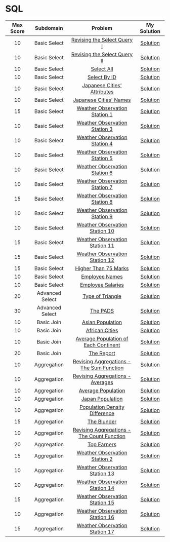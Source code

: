 # SQL

|   Max Score   |   Subdomain   |   Problem   |   My Solution  |  
|:--------------:|:-------------:|:-----------:|:--------------:|
|10|Basic Select|[Revising the Select Query I](https://www.hackerrank.com/challenges/revising-the-select-query/problem)|[Solution](https://github.com/jbrdge/HackerRankSolutions/blob/master/SQL/Basic%20Select/RevisingtheSelectQueryI.sql)|
|10|Basic Select|[Revising the Select Query II](https://www.hackerrank.com/challenges/revising-the-select-query-2/problem)|[Solution](https://github.com/jbrdge/HackerRankSolutions/blob/master/SQL/Basic%20Select/RevisingtheSelectQueryII.sql)|
|10|Basic Select|[Select All](https://www.hackerrank.com/challenges/select-all-sql/problem)|[Solution](https://github.com/jbrdge/HackerRankSolutions/blob/master/SQL/Basic%20Select/SelectAll.sql)|
|10|Basic Select|[Select By ID](https://www.hackerrank.com/challenges/select-by-id/problem)|[Solution](https://github.com/jbrdge/HackerRankSolutions/blob/master/SQL/Basic%20Select/SelectByID.sql)|
|10|Basic Select|[Japanese Cities' Attributes](https://www.hackerrank.com/challenges/japanese-cities-attributes/problem)|[Solution](https://github.com/jbrdge/HackerRankSolutions/blob/master/SQL/Basic%20Select/JapaneseCitiesAttributes.sql)|
|10|Basic Select|[Japanese Cities' Names](https://www.hackerrank.com/challenges/japanese-cities-name/problem)|[Solution](https://github.com/jbrdge/HackerRankSolutions/blob/master/SQL/Basic%20Select/JapaneseCitiesNames.sql)|
|15|Basic Select|[Weather Observation Station 1](https://www.hackerrank.com/challenges/weather-observation-station-1/problem)|[Solution](https://github.com/jbrdge/HackerRankSolutions/blob/master/SQL/Basic%20Select/WeatherObservationStation1.sql)|
|10|Basic Select|[Weather Observation Station 3](https://www.hackerrank.com/challenges/weather-observation-station-3/problem)|[Solution](https://github.com/jbrdge/HackerRankSolutions/blob/master/SQL/Basic%20Select/WeatherObservationStation3.sql)|
|10|Basic Select|[Weather Observation Station 4](https://www.hackerrank.com/challenges/weather-observation-station-4/problem)|[Solution](https://github.com/jbrdge/HackerRankSolutions/blob/master/SQL/Basic%20Select/WeatherObservationStation4.sql)|
|10|Basic Select|[Weather Observation Station 5](https://www.hackerrank.com/challenges/weather-observation-station-5/problem)|[Solution](https://github.com/jbrdge/HackerRankSolutions/blob/master/SQL/Basic%20Select/WeatherObservationStation5.sql)|
|10|Basic Select|[Weather Observation Station 6](https://www.hackerrank.com/challenges/weather-observation-station-6/problem)|[Solution](https://github.com/jbrdge/HackerRankSolutions/blob/master/SQL/Basic%20Select/WeatherObservationStation6.sql)|
|10|Basic Select|[Weather Observation Station 7](https://www.hackerrank.com/challenges/weather-observation-station-7/problem)|[Solution](https://github.com/jbrdge/HackerRankSolutions/blob/master/SQL/Basic%20Select/WeatherObservationStation7.sql)|
|15|Basic Select|[Weather Observation Station 8](https://www.hackerrank.com/challenges/weather-observation-station-8/problem)|[Solution](https://github.com/jbrdge/HackerRankSolutions/blob/master/SQL/Basic%20Select/WeatherObservationStation8.sql)|
|10|Basic Select|[Weather Observation Station 9](https://www.hackerrank.com/challenges/weather-observation-station-9/problem)|[Solution](https://github.com/jbrdge/HackerRankSolutions/blob/master/SQL/Basic%20Select/WeatherObservationStation9.sql)|
|10|Basic Select|[Weather Observation Station 10](https://www.hackerrank.com/challenges/weather-observation-station-10/problem)|[Solution](https://github.com/jbrdge/HackerRankSolutions/blob/master/SQL/Basic%20Select/WeatherObservationStation10.sql)|
|15|Basic Select|[Weather Observation Station 11](https://www.hackerrank.com/challenges/weather-observation-station-11/problem)|[Solution](https://github.com/jbrdge/HackerRankSolutions/blob/master/SQL/Basic%20Select/WeatherObservationStation11.sql)|
|15|Basic Select|[Weather Observation Station 12](https://www.hackerrank.com/challenges/weather-observation-station-12/problem)|[Solution](https://github.com/jbrdge/HackerRankSolutions/blob/master/SQL/Basic%20Select/WeatherObservationStation12.sql)|
|15|Basic Select|[Higher Than 75 Marks](https://www.hackerrank.com/challenges/more-than-75-marks/problem)|[Solution](https://github.com/jbrdge/HackerRankSolutions/blob/master/SQL/Basic%20Select/WeatherObservationStation12.sql)|
|10|Basic Select|[Employee Names](https://www.hackerrank.com/challenges/name-of-employees/problem)|[Solution](https://github.com/jbrdge/HackerRankSolutions/blob/master/SQL/Basic%20Select/EmployeeNames.sql)|
|10|Basic Select|[Employee Salaries](https://www.hackerrank.com/challenges/salary-of-employees/problem)|[Solution](https://github.com/jbrdge/HackerRankSolutions/blob/master/SQL/Basic%20Select/EmployeeSalaries.sql)|
|20|Advanced Select|[Type of Triangle](https://www.hackerrank.com/challenges/what-type-of-triangle/problem)|[Solution](https://github.com/jbrdge/HackerRankSolutions/blob/master/SQL/Advanced%20Select/TypeofTriangle.sql)|
|30|Advanced Select|[The PADS](https://www.hackerrank.com/challenges/the-pads/problem)|[Solution](https://github.com/jbrdge/HackerRankSolutions/blob/master/SQL/Advanced%20Select/ThePADS.sql)|
|10|Basic Join|[Asian Population](https://www.hackerrank.com/challenges/asian-population/problem)|[Solution](https://github.com/jbrdge/HackerRankSolutions/blob/master/SQL/Basic%20Join/AsianPopulation.sql)|
|10|Basic Join|[African Cities](https://www.hackerrank.com/challenges/african-cities/problem)|[Solution](https://github.com/jbrdge/HackerRankSolutions/blob/master/SQL/Basic%20Join/AfricanCities.sql)|
|10|Basic Join|[Average Population of Each Continent](https://www.hackerrank.com/challenges/average-population-of-each-continent/problem)|[Solution](https://github.com/jbrdge/HackerRankSolutions/blob/master/SQL/Basic%20Join/AveragePopulationofEachContinent.sql)|
|20|Basic Join|[The Report](https://www.hackerrank.com/challenges/the-report/problem)|[Solution](https://github.com/jbrdge/HackerRankSolutions/blob/master/SQL/Basic%20Join/TheReport.sql)|
|10|Aggregation|[Revising Aggregations - The Sum Function](https://www.hackerrank.com/challenges/revising-aggregations-sum/problem)|[Solution](https://github.com/jbrdge/HackerRankSolutions/blob/master/SQL/Aggregation/revisingAggregationsSum.sql)|
|10|Aggregation|[Revising Aggregations - Averages](https://www.hackerrank.com/challenges/revising-aggregations-the-average-function/problem)|[Solution](https://github.com/jbrdge/HackerRankSolutions/blob/master/SQL/Aggregation/revisingAggregationsTheAverageFunction.sql)|
|10|Aggregation|[Average Population](https://www.hackerrank.com/challenges/average-population/problem)|[Solution](https://github.com/jbrdge/HackerRankSolutions/blob/master/SQL/Aggregation/averagePopulation.sql)|
|10|Aggregation|[Japan Population](https://www.hackerrank.com/challenges/japan-population/problem)|[Solution](https://github.com/jbrdge/HackerRankSolutions/blob/master/SQL/Aggregation/japanPopulation.sql)|
|10|Aggregation|[Population Density Difference](https://www.hackerrank.com/challenges/population-density-difference/problem)|[Solution](https://github.com/jbrdge/HackerRankSolutions/blob/master/SQL/Aggregation/populationDensityDifference.sql)|
|15|Aggregation|[The Blunder](https://www.hackerrank.com/challenges/the-blunder/problem)|[Solution](https://github.com/jbrdge/HackerRankSolutions/blob/master/SQL/Aggregation/theBlunder.sql)|
|10|Aggregation|[Revising Aggregations - The Count Function](https://www.hackerrank.com/challenges/revising-aggregations-the-count-function/problem)|[Solution](https://github.com/jbrdge/HackerRankSolutions/blob/master/SQL/Aggregation/revisingAggregationsTheCountFunction.sql)|
|20|Aggregation|[Top Earners](https://www.hackerrank.com/challenges/earnings-of-employees/problem)|[Solution](https://github.com/jbrdge/HackerRankSolutions/blob/master/SQL/Aggregation/topEarners.sql)|
|15|Aggregation|[Weather Observation Station 2](https://www.hackerrank.com/challenges/weather-observation-station-2/problem)|[Solution](https://github.com/jbrdge/HackerRankSolutions/blob/master/SQL/Aggregation/weatherObservationStation2.sql)|
|10|Aggregation|[Weather Observation Station 13](https://www.hackerrank.com/challenges/weather-observation-station-13/problem)|[Solution](https://github.com/jbrdge/HackerRankSolutions/blob/master/SQL/Aggregation/weatherObservationStation13.sql)|
|10|Aggregation|[Weather Observation Station 14](https://www.hackerrank.com/challenges/weather-observation-station-14/problem)|[Solution](https://github.com/jbrdge/HackerRankSolutions/blob/master/SQL/Aggregation/weatherObservationStation14.sql)|
|15|Aggregation|[Weather Observation Station 15](https://www.hackerrank.com/challenges/weather-observation-station-15/problem)|[Solution](https://github.com/jbrdge/HackerRankSolutions/blob/master/SQL/Aggregation/weatherObservationStation15.sql)|
|10|Aggregation|[Weather Observation Station 16](https://www.hackerrank.com/challenges/weather-observation-station-16/problem)|[Solution](https://github.com/jbrdge/HackerRankSolutions/blob/master/SQL/Aggregation/weatherObservationStation16.sql)|
|15|Aggregation|[Weather Observation Station 17](https://www.hackerrank.com/challenges/weather-observation-station-17/problem)|[Solution](https://github.com/jbrdge/HackerRankSolutions/blob/master/SQL/Aggregation/weatherObservationStation17.sql)|